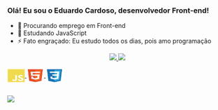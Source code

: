 ### Olá! Eu sou o Eduardo Cardoso, desenvolvedor Front-end!

- 🔭 Procurando emprego em Front-end
- 🌱 Estudando JavaScript
- ⚡ Fato engraçado: Eu estudo todos os dias, pois amo programação

<div align="center">
  <a href="https://github.com/Eduardocardosodev">
  <img height="180em" src="https://github-readme-stats.vercel.app/api?username=Eduardocardosodev&show_icons=true&theme=dracula&include_all_commits=true&count_private=true"/>
  <img height="180em" src="https://github-readme-stats.vercel.app/api/top-langs/?username=Eduardocardosodev&layout=compact&langs_count=7&theme=dracula"/>
</div>
<div style="display: inline_block"><br>
  <img align="center" alt="Eduardo-Js" height="30" width="40" src="https://raw.githubusercontent.com/devicons/devicon/master/icons/javascript/javascript-plain.svg">
  <img align="center" alt="Eduardo-HTML" height="30" width="40" src="https://raw.githubusercontent.com/devicons/devicon/master/icons/html5/html5-original.svg">
  <img align="center" alt="Eduardo-CSS" height="30" width="40" src="https://raw.githubusercontent.com/devicons/devicon/master/icons/css3/css3-original.svg">
</div>
  
 ##
  
<div> 
<a href="https://www.linkedin.com/in/eduardo-c-4b2574133/" target="_blank"><img src="https://img.shields.io/badge/-LinkedIn-%230077B5?style=for-the-badge&logo=linkedin&logoColor=white" target="_blank"></a> 
</div>
